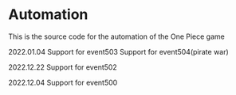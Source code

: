 # Automation

This is the source code for the automation of the One Piece game

2022.01.04
Support for event503
Support for event504(pirate war)

2022.12.22
Support for event502

2022.12.04
Support for event500
